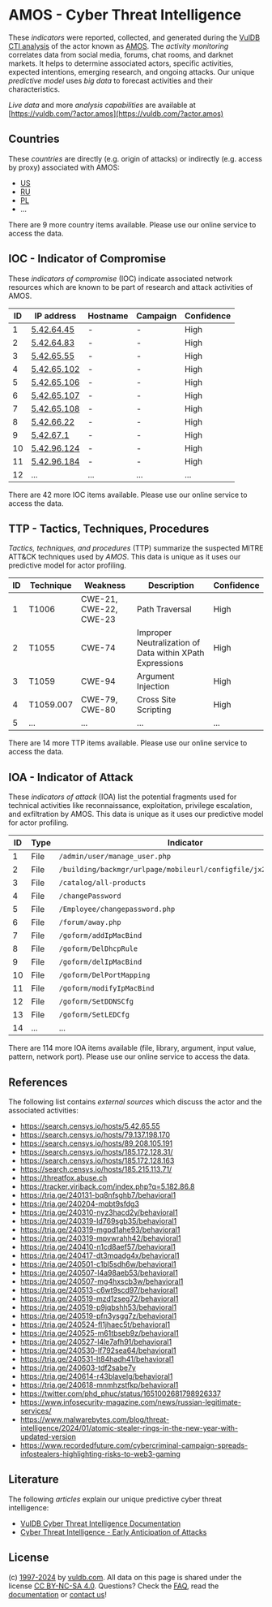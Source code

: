 # AMOS - Cyber Threat Intelligence

These _indicators_ were reported, collected, and generated during the [VulDB CTI analysis](https://vuldb.com/?kb.cti) of the actor known as [AMOS](https://vuldb.com/?actor.amos). The _activity monitoring_ correlates data from social media, forums, chat rooms, and darknet markets. It helps to determine associated actors, specific activities, expected intentions, emerging research, and ongoing attacks. Our unique _predictive model_ uses _big data_ to forecast activities and their characteristics.

_Live data_ and more _analysis capabilities_ are available at [https://vuldb.com/?actor.amos](https://vuldb.com/?actor.amos)

## Countries

These _countries_ are directly (e.g. origin of attacks) or indirectly (e.g. access by proxy) associated with AMOS:

* [US](https://vuldb.com/?country.us)
* [RU](https://vuldb.com/?country.ru)
* [PL](https://vuldb.com/?country.pl)
* ...

There are 9 more country items available. Please use our online service to access the data.

## IOC - Indicator of Compromise

These _indicators of compromise_ (IOC) indicate associated network resources which are known to be part of research and attack activities of AMOS.

ID | IP address | Hostname | Campaign | Confidence
-- | ---------- | -------- | -------- | ----------
1 | [5.42.64.45](https://vuldb.com/?ip.5.42.64.45) | - | - | High
2 | [5.42.64.83](https://vuldb.com/?ip.5.42.64.83) | - | - | High
3 | [5.42.65.55](https://vuldb.com/?ip.5.42.65.55) | - | - | High
4 | [5.42.65.102](https://vuldb.com/?ip.5.42.65.102) | - | - | High
5 | [5.42.65.106](https://vuldb.com/?ip.5.42.65.106) | - | - | High
6 | [5.42.65.107](https://vuldb.com/?ip.5.42.65.107) | - | - | High
7 | [5.42.65.108](https://vuldb.com/?ip.5.42.65.108) | - | - | High
8 | [5.42.66.22](https://vuldb.com/?ip.5.42.66.22) | - | - | High
9 | [5.42.67.1](https://vuldb.com/?ip.5.42.67.1) | - | - | High
10 | [5.42.96.124](https://vuldb.com/?ip.5.42.96.124) | - | - | High
11 | [5.42.96.184](https://vuldb.com/?ip.5.42.96.184) | - | - | High
12 | ... | ... | ... | ...

There are 42 more IOC items available. Please use our online service to access the data.

## TTP - Tactics, Techniques, Procedures

_Tactics, techniques, and procedures_ (TTP) summarize the suspected MITRE ATT&CK techniques used by _AMOS_. This data is unique as it uses our predictive model for actor profiling.

ID | Technique | Weakness | Description | Confidence
-- | --------- | -------- | ----------- | ----------
1 | T1006 | CWE-21, CWE-22, CWE-23 | Path Traversal | High
2 | T1055 | CWE-74 | Improper Neutralization of Data within XPath Expressions | High
3 | T1059 | CWE-94 | Argument Injection | High
4 | T1059.007 | CWE-79, CWE-80 | Cross Site Scripting | High
5 | ... | ... | ... | ...

There are 14 more TTP items available. Please use our online service to access the data.

## IOA - Indicator of Attack

These _indicators of attack_ (IOA) list the potential fragments used for technical activities like reconnaissance, exploitation, privilege escalation, and exfiltration by AMOS. This data is unique as it uses our predictive model for actor profiling.

ID | Type | Indicator | Confidence
-- | ---- | --------- | ----------
1 | File | `/admin/user/manage_user.php` | High
2 | File | `/building/backmgr/urlpage/mobileurl/configfile/jx2_config.ini` | High
3 | File | `/catalog/all-products` | High
4 | File | `/changePassword` | High
5 | File | `/Employee/changepassword.php` | High
6 | File | `/forum/away.php` | High
7 | File | `/goform/addIpMacBind` | High
8 | File | `/goform/DelDhcpRule` | High
9 | File | `/goform/delIpMacBind` | High
10 | File | `/goform/DelPortMapping` | High
11 | File | `/goform/modifyIpMacBind` | High
12 | File | `/goform/SetDDNSCfg` | High
13 | File | `/goform/SetLEDCfg` | High
14 | ... | ... | ...

There are 114 more IOA items available (file, library, argument, input value, pattern, network port). Please use our online service to access the data.

## References

The following list contains _external sources_ which discuss the actor and the associated activities:

* https://search.censys.io/hosts/5.42.65.55
* https://search.censys.io/hosts/79.137.198.170
* https://search.censys.io/hosts/89.208.105.191
* https://search.censys.io/hosts/185.172.128.31/
* https://search.censys.io/hosts/185.172.128.163
* https://search.censys.io/hosts/185.215.113.71/
* https://threatfox.abuse.ch
* https://tracker.viriback.com/index.php?q=5.182.86.8
* https://tria.ge/240131-bq8nfsghb7/behavioral1
* https://tria.ge/240204-mqbt9sfdg3
* https://tria.ge/240310-nyz3hacd2y/behavioral1
* https://tria.ge/240319-ld769sgb35/behavioral1
* https://tria.ge/240319-mgpd1ahe93/behavioral1
* https://tria.ge/240319-mpvwrahh42/behavioral1
* https://tria.ge/240410-n1cd8aef57/behavioral1
* https://tria.ge/240417-dt3mqadg4x/behavioral1
* https://tria.ge/240501-c1bl5sdh6w/behavioral1
* https://tria.ge/240507-l4a98aeb53/behavioral1
* https://tria.ge/240507-mg4hxscb3w/behavioral1
* https://tria.ge/240513-c6wt9scd97/behavioral1
* https://tria.ge/240519-mzd1zseg72/behavioral1
* https://tria.ge/240519-p9jqbshh53/behavioral1
* https://tria.ge/240519-pfn3ysgg7z/behavioral1
* https://tria.ge/240524-fl1jhaec5t/behavioral1
* https://tria.ge/240525-m61tbseb9z/behavioral1
* https://tria.ge/240527-l4le7afh91/behavioral1
* https://tria.ge/240530-lf792sea64/behavioral1
* https://tria.ge/240531-lt84hadh41/behavioral1
* https://tria.ge/240603-tdf2sabe7y
* https://tria.ge/240614-r43blavelg/behavioral1
* https://tria.ge/240618-mnmhzstfkp/behavioral1
* https://twitter.com/phd_phuc/status/1651002681798926337
* https://www.infosecurity-magazine.com/news/russian-legitimate-services/
* https://www.malwarebytes.com/blog/threat-intelligence/2024/01/atomic-stealer-rings-in-the-new-year-with-updated-version
* https://www.recordedfuture.com/cybercriminal-campaign-spreads-infostealers-highlighting-risks-to-web3-gaming

## Literature

The following _articles_ explain our unique predictive cyber threat intelligence:

* [VulDB Cyber Threat Intelligence Documentation](https://vuldb.com/?kb.cti)
* [Cyber Threat Intelligence - Early Anticipation of Attacks](https://www.scip.ch/en/?labs.20201022)

## License

(c) [1997-2024](https://vuldb.com/?kb.changelog) by [vuldb.com](https://vuldb.com/?kb.about). All data on this page is shared under the license [CC BY-NC-SA 4.0](https://creativecommons.org/licenses/by-nc-sa/4.0/). Questions? Check the [FAQ](https://vuldb.com/?kb.faq), read the [documentation](https://vuldb.com/?kb) or [contact us](https://vuldb.com/?contact)!
